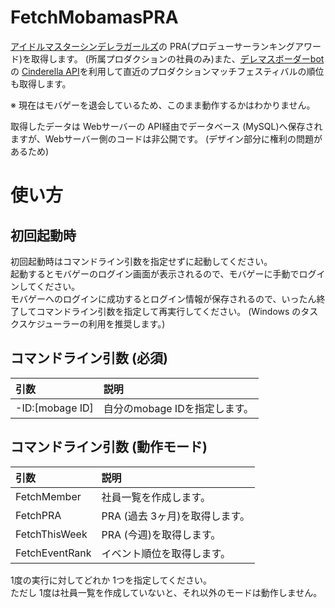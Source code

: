 # FetchMobamasPRA
[アイドルマスターシンデレラガールズ](http://www.mbga.jp/_game_intro?game_id=12008305)の PRA(プロデューサーランキングアワード)を取得します。 (所属プロダクションの社員のみ)また、[デレマスボーダーbot](https://pink-check.school/)の [Cinderella API](https://pink-check.school/api/v1/index)を利用して直近のプロダクションマッチフェスティバルの順位も取得します。  
    
※ 現在はモバゲーを退会しているため、このまま動作するかはわかりません。  
  
取得したデータは Webサーバーの API経由でデータベース (MySQL)へ保存されますが、Webサーバー側のコードは非公開です。 (デザイン部分に権利の問題があるため) 
# 使い方
## 初回起動時
初回起動時はコマンドライン引数を指定せずに起動してください。  
起動するとモバゲーのログイン画面が表示されるので、モバゲーに手動でログインしてください。  
モバゲーへのログインに成功するとログイン情報が保存されるので、いったん終了してコマンドライン引数を指定して再実行してください。
(Windows のタスクスケジューラーの利用を推奨します。)

## コマンドライン引数 (必須)
| 引数            | 説明                         | 
|:----------------|:-----------------------------|
| -ID:[mobage ID] | 自分のmobage IDを指定します。|

## コマンドライン引数 (動作モード)
| 引数           | 説明                          | 
|:---------------|:------------------------------|
| FetchMember    | 社員一覧を作成します。        |
| FetchPRA       | PRA (過去 3ヶ月)を取得します。|
| FetchThisWeek  | PRA (今週)を取得します。      |
| FetchEventRank | イベント順位を取得します。    |

1度の実行に対してどれか 1つを指定してください。  
ただし 1度は社員一覧を作成していないと、それ以外のモードは動作しません。
